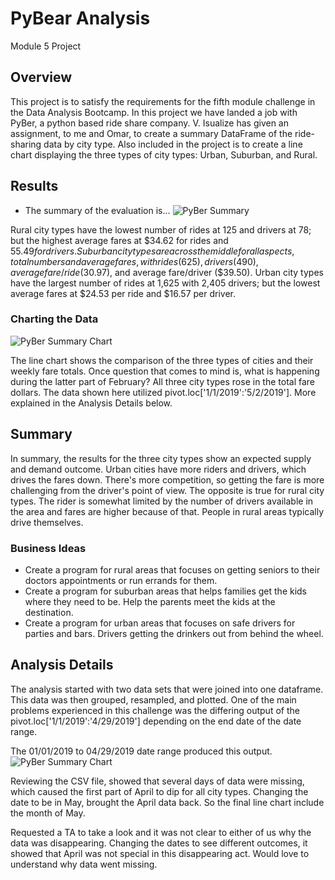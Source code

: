 # PyBear Analysis

Module 5 Project

## Overview

This project is to satisfy the requirements for the fifth module challenge in the Data Analysis Bootcamp.
In this project we have landed a job with PyBer, a python based ride share company. V. Isualize has given
an assignment, to me and Omar, to create a summary DataFrame of the ride-sharing data by city type. Also included in the project
is to create a line chart displaying the three types of city types: Urban, Suburban, and Rural.  

## Results

* The summary of the evaluation is...
![PyBer Summary](https://github.com/summerstime/PyBer_Analysis/blob/main/Resources/PyBer_Summary_df.png)

Rural city types have the lowest number of rides at 125 and drivers at 78; but the highest average fares at $34.62 for rides and $55.49 for drivers.
Suburban city types are across the middle for all aspects, total numbers and average fares, with rides (625), drivers (490), average fare/ride ($30.97), and average fare/driver ($39.50).
Urban city types have the largest number of rides at 1,625 with 2,405 drivers; but the lowest average fares at $24.53 per ride and $16.57 per driver.

### Charting the Data
![PyBer Summary Chart](https://github.com/summerstime/PyBer_Analysis/blob/main/Analysis/PyBer_Summary_Chart.png)

The line chart shows the comparison of the three types of cities and their weekly fare totals. Once question that comes to mind is, what is happening during the latter part of February? All three city types rose in the total fare dollars. The data shown here utilized pivot.loc['1/1/2019':'5/2/2019']. More explained in the Analysis Details below.


## Summary
In summary, the results for the three city types show an expected supply and demand outcome. Urban cities have more riders and drivers, which drives the fares down. 
There's more competition, so getting the fare is more challenging from the driver's point of view. The opposite is true for rural city types. The rider is somewhat limited
by the number of drivers available in the area and fares are higher because of that. People in rural areas typically drive themselves.

### Business Ideas
* Create a program for rural areas that focuses on getting seniors to their doctors appointments or run errands for them.
* Create a program for suburban areas that helps families get the kids where they need to be. Help the parents meet the kids at the destination.
* Create a program for urban areas that focuses on safe drivers for parties and bars. Drivers getting the drinkers out from behind the wheel.   

## Analysis Details
The analysis started with two data sets that were joined into one dataframe. This data was then grouped, resampled, and plotted.
One of the main problems experienced in this challenge was the differing output of the pivot.loc['1/1/2019':'4/29/2019'] depending on 
the end date of the date range.

The 01/01/2019 to 04/29/2019 date range produced this output. 
![PyBer Summary Chart](https://github.com/summerstime/PyBer_Analysis/blob/main/Analysis/PyBer_Summary_Chart2.png)

Reviewing the CSV file, showed that several days of data were missing, which caused the first part of April to dip for all city types.
Changing the date to be in May, brought the April data back. So the final line chart include the month of May.

Requested a TA to take a look and it was not clear to either of us why the data was disappearing. 
Changing the dates to see different outcomes, it showed that April was not special in this disappearing act. Would love to understand why data went missing.
